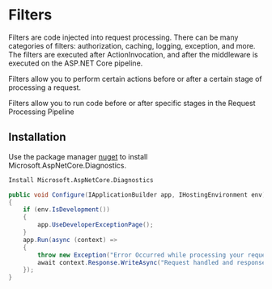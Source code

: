 Filters
=======
Filters are code injected into request processing. There can be many categories of filters: authorization, caching, logging, exception, and more. The filters are executed after ActionInvocation, and after the middleware is executed on the ASP.NET Core pipeline.

Filters allow you to perform certain actions before or after a certain stage of processing a request.

Filters allow you to run code before or after specific stages in the
Request Processing Pipeline

## Installation

Use the package manager [nuget](https://www.nuget.org) to install Microsoft.AspNetCore.Diagnostics.

```bash
Install Microsoft.AspNetCore.Diagnostics
```

```c#
public void Configure(IApplicationBuilder app, IHostingEnvironment env)
{
    if (env.IsDevelopment())
    {
        app.UseDeveloperExceptionPage();
    }
    app.Run(async (context) =>
    {
        throw new Exception("Error Occurred while processing your request");
        await context.Response.WriteAsync("Request handled and response generated");
    });
}
```
